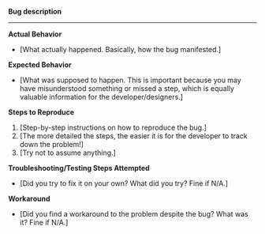**Bug description**

---

**Actual Behavior**

- [What actually happened. Basically, how the bug manifested.]

**Expected Behavior**

- [What was supposed to happen. This is important because you may have misunderstood something or missed a step, which is equally valuable information for the developer/designers.]

**Steps to Reproduce**

1. [Step-by-step instructions on how to reproduce the bug.]
2. [The more detailed the steps, the easier it is for the developer to track down the problem!]
3. [Try not to assume anything.]

**Troubleshooting/Testing Steps Attempted**

- [Did you try to fix it on your own? What did you try? Fine if N/A.]

**Workaround**

- [Did you find a workaround to the problem despite the bug? What was it? Fine if N/A.]
